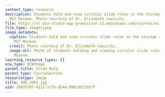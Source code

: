 ```yaml
---
content_type: resource
description: Students hold and view circular slide rules in the storage area of the
  MIT Museum. Photo courtesy of Dr. Elizabeth Cavicchi.
file: https://ol-ocw-studio-app-production.s3.amazonaws.com/courses/ec-050-recreate-experiments-from-history-inform-the-future-from-the-past-galileo-january-iap-2010/29dfb70741121c7bd54d896c8b155577_IMG_3992.jpg
file_type: image/jpeg
image_metadata:
  caption: Students hold and view circular slide rules in the storage area of the
    MIT Museum.
  credit: Photo courtesy of Dr. Elizabeth Cavicchi.
  image-alt: Photo of students holding and viewing circular slide rules in the MIT
    Museum.
learning_resource_types: []
ocw_type: OCWImage
parent_title: Slide Rule
parent_type: CourseSection
resourcetype: Image
title: IMG_3992.jpg
uid: 29dfb707-4112-1c7b-d54d-896c8b155577
---
```


